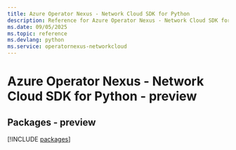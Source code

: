 ```yaml
---
title: Azure Operator Nexus - Network Cloud SDK for Python
description: Reference for Azure Operator Nexus - Network Cloud SDK for Python
ms.date: 09/05/2025
ms.topic: reference
ms.devlang: python
ms.service: operatornexus-networkcloud
---
```

# Azure Operator Nexus - Network Cloud SDK for Python - preview
## Packages - preview
[!INCLUDE [packages](operator-nexus---network-cloud-index.md)]